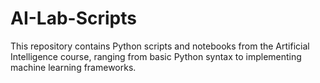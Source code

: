 # AI-Lab-Scripts
This repository contains Python scripts and notebooks from the Artificial Intelligence course, ranging from basic Python syntax to implementing machine learning frameworks.
